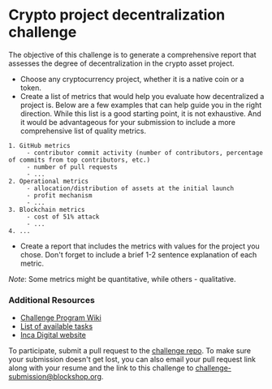 # Crypto project decentralization challenge

The objective of this challenge is to generate a comprehensive report that assesses the degree of decentralization in the crypto asset project.

- Choose any cryptocurrency project, whether it is a native coin or a token.
- Create a list of metrics that would help you evaluate how decentralized a project is. Below are a few examples that can help guide you in the right direction. While this list is a good starting point, it is not exhaustive. And it would be advantageous for your submission to include a more comprehensive list of quality metrics.

```
1. GitHub metrics
     - contributor commit activity (number of contributors, percentage of commits from top contributors, etc.)
     - number of pull requests
     - ...
2. Operational metrics
     - allocation/distribution of assets at the initial launch
     - profit mechanism
     - ...
3. Blockchain metrics
     - cost of 51% attack
     - ...
4. ...
```

- Create a report that includes the metrics with values for the project you chose. Don't forget to include a brief 1-2 sentence explanation of each metric.

*Note*: Some metrics might be quantitative, while others - qualitative. 

### Additional Resources

* [Challenge Program Wiki](https://github.com/1712n/challenge/)
* [List of available tasks](https://github.com/1712n/challenge/issues)
* [Inca Digital website](https://inca.digital)

To participate, submit a pull request to the [challenge repo](https://github.com/1712n/decentralization-challenge/tree/main). To make sure your submission doesn't get lost, you can also email your pull request link along with your resume and the link to this challenge to [challenge-submission@blockshop.org](mailto:challenge-submission@blockshop.org).
